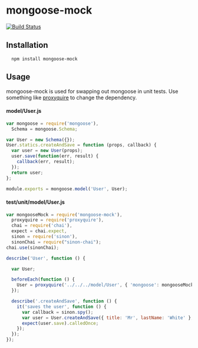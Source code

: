 mongoose-mock
=============

[![Build Status](https://secure.travis-ci.org/JohanObrink/mongoose-mock.png?branch=master)](http://travis-ci.org/JohanObrink/mongoose-mock)

## Installation

      npm install mongoose-mock
      
## Usage

mongoose-mock is used for swapping out mongoose in unit tests. Use something like [proxyquire](https://github.com/thlorenz/proxyquire) to change the dependency.

#### model/User.js
```JavaScript
var mongoose = require('mongoose'),
  Schema = mongoose.Schema;

var User = new Schema({});
User.statics.createAndSave = function (props, callback) {
  var user = new User(props);
  user.save(function(err, result) {
    callback(err, result);
  });
  return user;
};

module.exports = mongoose.model('User', User);
```

#### test/unit/model/User.js
```JavaScript
var mongooseMock = require('mongoose-mock'),
  proxyquire = require('proxyquire'),
  chai = require('chai'),
  expect = chai.expect,
  sinon = require('sinon'),
  sinonChai = require("sinon-chai");
chai.use(sinonChai);

describe('User', function () {

  var User;

  beforeEach(function () {
    User = proxyquire('../../../model/User', { 'mongoose': mongooseMock });
  });

  describe('.createAndSave', function () {
    it('saves the user', function () {
      var callback = sinon.spy();
      var user = User.createAndSave({ title: 'Mr', lastName: 'White' }, callback);
      expect(user.save).calledOnce;
    });
  });
});
```
